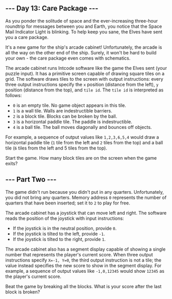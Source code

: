 ## --- Day 13: Care Package ---

As you ponder the solitude of space and the ever-increasing three-hour roundtrip for messages between you and Earth, you notice that the Space Mail Indicator Light is blinking. To help keep you sane, the Elves have sent you a care package.

It's a new game for the ship's arcade cabinet! Unfortunately, the arcade is all the way on the other end of the ship. Surely, it won't be hard to build your own - the care package even comes with schematics.

The arcade cabinet runs Intcode software like the game the Elves sent (your puzzle input). It has a primitive screen capable of drawing square tiles on a grid. The software draws tiles to the screen with output instructions: every three output instructions specify the `x` position (distance from the left), `y` position (distance from the top), and `tile id`. The `tile id` is interpreted as follows:

 - `0` is an empty tile. No game object appears in this tile.
 - `1` is a wall tile. Walls are indestructible barriers.
 - `2` is a block tile. Blocks can be broken by the ball.
 - `3` is a horizontal paddle tile. The paddle is indestructible.
 - `4` is a ball tile. The ball moves diagonally and bounces off objects.

For example, a sequence of output values like `1,2,3,6,5,4` would draw a horizontal paddle tile (`1` tile from the left and `2` tiles from the top) and a ball tile (`6` tiles from the left and 5 tiles from the top).

Start the game. How many block tiles are on the screen when the game exits?

## --- Part Two ---

The game didn't run because you didn't put in any quarters. Unfortunately, you did not bring any quarters. Memory address `0` represents the number of quarters that have been inserted; set it to `2` to play for free.

The arcade cabinet has a joystick that can move left and right. The software reads the position of the joystick with input instructions:

 - If the joystick is in the neutral position, provide `0`.
 - If the joystick is tilted to the left, provide `-1`.
 - If the joystick is tilted to the right, provide `1`.

The arcade cabinet also has a segment display capable of showing a single number that represents the player's current score. When three output instructions specify `X=-1, Y=0`, the third output instruction is not a tile; the value instead specifies the new score to show in the segment display. For example, a sequence of output values like `-1,0,12345` would show `12345` as the player's current score.

Beat the game by breaking all the blocks. What is your score after the last block is broken?
